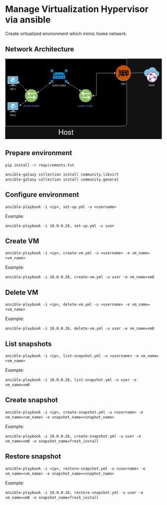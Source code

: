 # Manage Virtualization Hypervisor via ansible

Create virtualized environment which mimic home network. 

## Network Architecture
![Network architecture](/network.pnG) 

## Prepare environment
```
pip install -r requirements.txt
```
```
ansible-galaxy collection install community.libvirt
ansible-galaxy collection install community.general
```

## Configure environment
```
ansible-playbook -i <ip>, set-up.yml -u <username>
```

Example:
```
ansible-playbook -i 10.0.0.26, set-up.yml -u user
```

## Create VM
```
ansible-playbook -i <ip>, create-vm.yml -u <username> -e vm_name=<vm_name>
```

Example:
```
ansible-playbook -i 10.0.0.26, create-vm.yml -u user -e vm_name=vm0
```

## Delete VM
```
ansible-playbook -i <ip>, delete-vm.yml -u <username> -e vm_name=<vm_name>
```

Example:
```
ansible-playbook -i 10.0.0.26, delete-vm.yml -u user -e vm_name=vm0
```

## List snapshots
```
ansible-playbook -i <ip>, list-snapshot.yml -u <username> -e vm_name=<vm_name>
```

Example:
```
ansible-playbook -i 10.0.0.26, list-snapshot.yml -u user -e vm_name=vm0
```


## Create snapshot
```
ansible-playbook -i <ip>, create-snapshot.yml -u <username> -e vm_name=<vm_name> -e snapshot_name=<snaphot_name>
```

Example:
```
ansible-playbook -i 10.0.0.26, create-snapshot.yml -u user -e vm_name=vm0 -e snapshot_name=fresh_install
```

## Restore snapshot
```
ansible-playbook -i <ip>, restore-snapshot.yml -u <username> -e vm_name=<vm_name> -e snapshot_name=<snaphot_name>
```

Example:
```
ansible-playbook -i 10.0.0.26, restore-snapshot.yml -u user -e vm_name=vm0 -e snapshot_name=fresh_install
```
